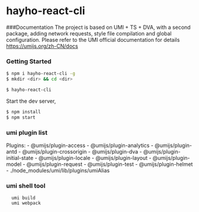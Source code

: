 # hayho-react-cli

###Documentation
The project is based on UMI + TS + DVA, with a second package, adding network requests, style file compilation and global configuration. Please refer to the UMI official documentation for details
https://umijs.org/zh-CN/docs


### Getting Started


```bash
$ npm i hayho-react-cli -g
$ mkdir <dir> && cd <dir>

$ hayho-react-cli
```

Start the dev server,

```bash
$ npm install
$ npm start
```


### umi plugin list
Plugins:
    - @umijs/plugin-access
    - @umijs/plugin-analytics
    - @umijs/plugin-antd
    - @umijs/plugin-crossorigin
    - @umijs/plugin-dva
    - @umijs/plugin-initial-state
    - @umijs/plugin-locale
    - @umijs/plugin-layout
    - @umijs/plugin-model
    - @umijs/plugin-request
    - @umijs/plugin-test
    - @umijs/plugin-helmet
    - ./node_modules/umi/lib/plugins/umiAlias

### umi shell tool
```
  umi build
  umi webpack
```
